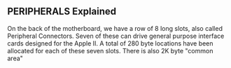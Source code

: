 ## PERIPHERALS Explained

On the back of the motherboard, we have a row of 8 long slots, also called Peripheral Connectors.
Seven of these can drive general purpose interface cards designed for the Apple II.
A total of 280 byte locations have been allocated for each of these seven slots.
There is also 2K byte "common area"
